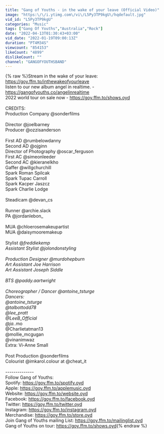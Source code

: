 ```yaml
---
title: "Gang of Youths - in the wake of your leave (Official Video)"
image: "https:\/\/i.ytimg.com\/vi\/L5Py3TP9kgU\/hqdefault.jpg"
vid_id: "L5Py3TP9kgU"
categories: "Music"
tags: ["Gang Of Youths","Australia","Rock"]
date: "2022-04-13T01:30:43+03:00"
vid_date: "2022-01-19T09:00:13Z"
duration: "PT4M34S"
viewcount: "854153"
likeCount: "4899"
dislikeCount: ""
channel: "GANGOFYOUTHSBAND"
---
```

{% raw %}Stream in the wake of your leave: <a rel="nofollow" target="blank" href="https://goy.ffm.to/inthewakeofyourleave">https://goy.ffm.to/inthewakeofyourleave</a> <br />listen to our new album angel in realtime. - <a rel="nofollow" target="blank" href="https://gangofyouths.co/angelinrealtime">https://gangofyouths.co/angelinrealtime</a><br />2022 world tour on sale now -  <a rel="nofollow" target="blank" href="https://goy.ffm.to/shows.oyd">https://goy.ffm.to/shows.oyd</a> <br /><br />CREDITS:<br />Production Company @sonderfilms<br /><br />Director @joelbarney<br />Producer @ozzisanderson<br /><br />First AD @rumbelowdanny<br />Second AD @ojginn <br />Director of Photography @oscar_ferguson<br />First AC @simeonleeder <br />Second AC @kieranelkho <br />Gaffer @willgchurchill<br />Spark Roman Spilcak<br />Spark Tupac Carroll<br />Spark Kacper Jaszcz<br />Spark Charlie Lodge<br /><br />Steadicam @devan_cs<br /><br />Runner @archie.slack<br />PA @jordanlebon_<br /><br />MUA @chloerosemakeupartist<br />MUA @daisymooremakeup<br /><br />Stylist @_freddiekemp<br />Assistant Stylist @jolondonstyling<br /><br />Production Designer @murdohepburn<br />Art Assistant Joe Harrison<br />Art Assistant Joseph Siddle<br /><br />BTS @paddy.aartwright<br /><br />Choreographer / Dancer @antoine_tsturge<br />Dancers:<br />@antoine_tsturge<br />@talbottodd78<br />@lee_pratt<br />@LeeB_Official<br />@ja._.mo <br />@Charlietatman13<br />@mollie_mcgugan<br />@vinanimwaz<br />Extra: Vi-Anne Small<br /><br />Post Production @sonderfilms<br />Colourist @imkarol.colour at @cheat_it<br /><br />--------------<br />Follow Gang of Youths:<br />Spotify: <a rel="nofollow" target="blank" href="https://goy.ffm.to/spotify.oyd">https://goy.ffm.to/spotify.oyd</a><br />Apple: <a rel="nofollow" target="blank" href="https://goy.ffm.to/applemusic.oyd">https://goy.ffm.to/applemusic.oyd</a><br />Website: <a rel="nofollow" target="blank" href="https://goy.ffm.to/website.oyd">https://goy.ffm.to/website.oyd</a><br />Facebook: <a rel="nofollow" target="blank" href="https://goy.ffm.to/facebook.oyd">https://goy.ffm.to/facebook.oyd</a><br />Twitter: <a rel="nofollow" target="blank" href="https://goy.ffm.to/twitter.oyd">https://goy.ffm.to/twitter.oyd</a><br />Instagram: <a rel="nofollow" target="blank" href="https://goy.ffm.to/instagram.oyd">https://goy.ffm.to/instagram.oyd</a><br />Merchandise: <a rel="nofollow" target="blank" href="https://goy.ffm.to/store.oyd">https://goy.ffm.to/store.oyd</a><br />Join Gang of Youths mailing List: <a rel="nofollow" target="blank" href="https://goy.ffm.to/mailinglist.oyd">https://goy.ffm.to/mailinglist.oyd</a><br />Gang of Youths on tour: <a rel="nofollow" target="blank" href="https://goy.ffm.to/shows.oyd">https://goy.ffm.to/shows.oyd</a>{% endraw %}
